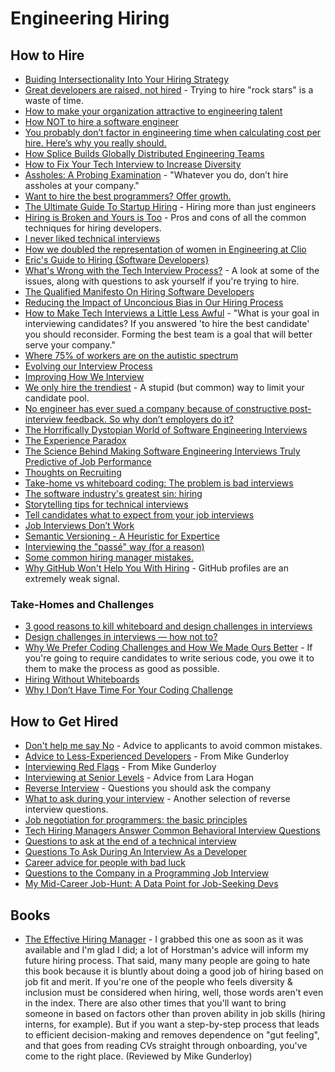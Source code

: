 # Engineering Hiring

## How to Hire

  * [Buiding Intersectionality Into Your Hiring Strategy](https://peopleofcolorintech.com/articles/building-intersectionality-into-your-hiring-strategy/)
  * [Great developers are raised, not hired](https://sizovs.net/2019/04/10/the-best-developers-are-raised-not-hired/) - Trying to hire "rock stars" is a waste of time.
  * [How to make your organization attractive to engineering talent](https://www.codewithjason.com/make-organization-attractive-engineering-talent/)
  * [How NOT to hire a software engineer](https://tonsky.me/blog/hiring/)
  * [You probably don’t factor in engineering time when calculating cost per hire. Here’s why you really should.](http://blog.interviewing.io/you-probably-dont-factor-in-engineering-time-when-calculating-cost-per-hire-heres-why-you-really-should/)
  * [How Splice Builds Globally Distributed Engineering Teams](https://blog.gitprime.com/splice-distributed-engineering-teams/)
  * [How to Fix Your Tech Interview to Increase Diversity](https://www.diversifytech.co/blog/how-to-fix-tech-interview-to-increase-diversity/?no-cache=1)
  * [Assholes: A Probing Examination](https://www.nomachetejuggling.com/2019/06/03/dont-hire-assholes/) - "Whatever you do, don’t hire assholes at your company."
  * [Want to hire the best programmers? Offer growth.](https://triplebyte.com/blog/want-hire-best-programmers-offer-growth)
  * [The Ultimate Guide To Startup Hiring](https://medium.com/@jproco/the-ultimate-guide-to-startup-hiring-f05df3ea2f9c) - Hiring more than just engineers
  * [Hiring is Broken and Yours is Too](https://software.rajivprab.com/2019/07/27/hiring-is-broken-and-yours-is-too/) - Pros and cons of all the common techniques for hiring developers.
  * [I never liked technical interviews](https://sizovs.net/2019/06/09/i-never-liked-tech-interviews/)
  * [How we doubled the representation of women in Engineering at Clio](https://labs.clio.com/how-we-doubled-the-representation-of-women-in-engineering-at-clio-2d9a4a1a0282?gi=7004ecca2433)
  * [Eric's Guide to Hiring {Software Developers}](https://lawler.io/scrivings/erics-guide-to-hiring-software-developers/)
  * [What's Wrong with the Tech Interview Process?](https://remotesynthesis.com/blog/whats-wrong-with-tech-interviews) - A look at some of the issues, along with questions to ask yourself if you're trying to hire.
  * [The Qualified Manifesto On Hiring Software Developers](https://www.qualified.io/blog/posts/the-qualified-manifesto-on-hiring-software-developers)
  * [Reducing the Impact of Unconcious Bias in Our Hiring Process](https://thoughtbot.com/blog/reducing-the-impact-of-unconcious-bias-in-our-hiring-process)
  * [How to Make Tech Interviews a Little Less Awful](https://medium.com/@racheltho/how-to-make-tech-interviews-a-little-less-awful-c29f35431987) - "What is your goal in interviewing candidates? If you answered 'to hire the best candidate' you should reconsider. Forming the best team is a goal that will better serve your company."
  * [Where 75% of workers are on the autistic spectrum](https://www.bbc.com/worklife/article/20191018-where-75-of-workers-are-on-the-autistic-spectrum)
  * [Evolving our Interview Process](https://engineering.maxwellhealth.com/posts/evolving-our-interview-process/)
  * [Improving How We Interview](https://medium.com/limejump-tech-blog/improving-how-we-interview-8ce407766dcb)
  * [We only hire the trendiest](https://danluu.com/programmer-moneyball/) - A stupid (but common) way to limit your candidate pool.
  * [No engineer has ever sued a company because of constructive post-interview feedback. So why don’t employers do it?](http://blog.interviewing.io/no-engineer-has-ever-sued-a-company-because-of-constructive-post-interview-feedback-so-why-dont-employers-do-it/)
  * [The Horrifically Dystopian World of Software Engineering Interviews](https://www.jarednelsen.dev/posts/the-horrifically-dystopian-world-of-software-engineering-interviews/)
  * [The Experience Paradox](https://codemanship.wordpress.com/2020/02/29/the-experience-vs-age-paradox/)
  * [The Science Behind Making Software Engineering Interviews Truly Predictive of Job Performance](https://www.qualified.io/blog/posts/truly-predictive-software-engineering-interviews)
  * [Thoughts on Recruiting](https://markmcgranaghan.com/recruiting)
  * [Take-home vs whiteboard coding: The problem is bad interviews](https://andrewrondeau.com/blog/2020/04/take-home-vs-whiteboard-coding-the-problem-is-bad-interviews)
  * [The software industry's greatest sin: hiring](https://www.neilwithdata.com/developer-hiring)
  * [Storytelling tips for technical interviews](https://stanete.com/storytelling-tips-technical-interviews)
  * [Tell candidates what to expect from your job interviews](https://jvns.ca/blog/2020/06/30/tell-candidates-what-to-expect-from-your-job-interviews/)
  * [Job Interviews Don’t Work](https://fs.blog/2020/07/job-interviews/)
  * [Semantic Versioning - A Heuristic for Expertice](https://mdc.life/thoughts/semver-and-heuristics/)
  * [Interviewing the "passé" way (for a reason)](https://no-kill-switch.ghost.io/interviewing-the-passe-way-for-a-reason/)
  * [Some common hiring manager mistakes.](https://lethain.com/common-hiring-manager-mistakes/)
  * [Why GitHub Won't Help You With Hiring](https://www.benfrederickson.com/github-wont-help-with-hiring/) - GitHub profiles are an extremely weak signal.

### Take-Homes and Challenges

  * [3 good reasons to kill whiteboard and design challenges in interviews](https://uxdesign.cc/3-reasons-to-kill-whiteboard-and-design-challenges-ed8fcfa6ad15?source=rss----138adf9c44c---4)
  * [Design challenges in interviews — how not to?](https://uxdesign.cc/design-challenges-in-interviews-how-not-to-a5c0df44d8bd?source=rss----138adf9c44c---4)
  * [Why We Prefer Coding Challenges and How We Made Ours Better](https://gravitational.com/blog/coding-challenge) - If you're going to require candidates to write serious code, you owe it to them to make the process as good as possible.
  * [Hiring Without Whiteboards](https://github.com/poteto/hiring-without-whiteboards)
  * [Why I Don’t Have Time For Your Coding Challenge](https://css-irl.info/why-i-dont-have-time-for-your-coding-challenge/)

## How to Get Hired

  * [Don't help me say No](https://glebbahmutov.com/blog/dont-help-me-say-no/) - Advice to applicants to avoid common mistakes.
  * [Advice to Less-Experienced Developers](https://afreshcup.com/home/2019/06/01/advice-to-less-experienced-developers) - From Mike Gunderloy
  * [Interviewing Red Flags](https://afreshcup.com/home/2019/06/08/interviewing-red-flags) - From Mike Gunderloy
  * [Interviewing at Senior Levels](https://larahogan.me/blog/interviewing-at-senior-levels/) - Advice from Lara Hogan
  * [Reverse Interview](https://github.com/viraptor/reverse-interview) - Questions you should ask the company
  * [What to ask during your interview](https://www.mikebz.com/2019/09/what-to-ask-during-your-interview.html) - Another selection of reverse interview questions.
  * [Job negotiation for programmers: the basic principles](https://codewithoutrules.com/2019/11/27/job-negotiation-for-programmers/)
  * [Tech Hiring Managers Answer Common Behavioral Interview Questions](https://medium.com/better-programming/hiring-managers-share-how-to-answer-behavioral-interview-questions-e78e0e9df572)
  * [Questions to ask at the end of a technical interview](https://smalldata.tech/blog/2017/03/27/questions-to-ask-at-the-end-of-a-technical-interview)
  * [Questions To Ask During An Interview As a Developer](https://github.com/Phantas0s/questions-job-interview)
  * [Career advice for people with bad luck](https://chiefofstuff.substack.com/p/career-advice-for-people-with-bad)
  * [Questions to the Company in a Programming Job Interview](https://medium.com/@philpirj/questions-to-ask-in-a-programming-job-interview-70b9ed49c53e?source=friends_link&sk=a2c5fad4864cc46bb05f5558f836343d)
  * [My Mid-Career Job-Hunt: A Data Point for Job-Seeking Devs](https://www.philosophicalhacker.com/post/data-point-for-job-seeking-devs/)

## Books

  * [The Effective Hiring Manager](https://www.amazon.com/Effective-Hiring-Manager-Mark-Horstman/dp/1119574323) -    I grabbed this one as soon as it was available and I'm glad I did; a lot of Horstman's advice will inform my future hiring process. That said, many many people are going to hate this book because it is bluntly about doing a good job of hiring based on job fit and merit. If you're one of the people who feels diversity & inclusion must be considered when hiring, well, those words aren't even in the index. There are also other times that you'll want to bring someone in based on factors other than proven ability in job skills (hiring interns, for example). But if you want a step-by-step process that leads to efficient decision-making and removes dependence on "gut feeling", and that goes from reading CVs straight through onboarding, you've come to the right place. (Reviewed by Mike Gunderloy)
